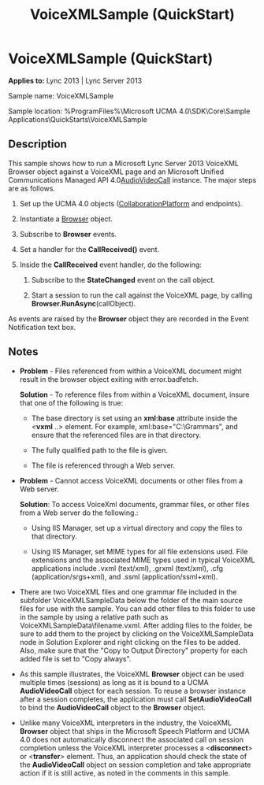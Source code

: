 ﻿---
title: VoiceXMLSample (QuickStart)
TOCTitle: VoiceXMLSample (QuickStart)
ms:assetid: e4b31dcb-3049-47b7-bdbe-a3cdc365b2b5
ms:mtpsurl: https://msdn.microsoft.com/library/Dn454832(v=office.15)
ms:contentKeyID: 57103764
ms.date: 07/25/2014
mtps_version: v=office.15
---

# VoiceXMLSample (QuickStart)


**Applies to:** Lync 2013 | Lync Server 2013

Sample name: VoiceXMLSample

Sample location: %ProgramFiles%\\Microsoft UCMA 4.0\\SDK\\Core\\Sample Applications\\QuickStarts\\VoiceXMLSample

## Description

This sample shows how to run a Microsoft Lync Server 2013 VoiceXML Browser object against a VoiceXML page and an Microsoft Unified Communications Managed API 4.0[AudioVideoCall](https://msdn.microsoft.com/library/hh383901\(v=office.15\)) instance. The major steps are as follows.

1.  Set up the UCMA 4.0 objects ([CollaborationPlatform](https://msdn.microsoft.com/library/hh385176\(v=office.15\)) and endpoints).

2.  Instantiate a [Browser](https://msdn.microsoft.com/library/gg452712\(v=office.15\)) object.

3.  Subscribe to **Browser** events.

4.  Set a handler for the **CallReceived()** event.

5.  Inside the **CallReceived** event handler, do the following:
    
    1.  Subscribe to the **StateChanged** event on the call object.
    
    2.  Start a session to run the call against the VoiceXML page, by calling **Browser.RunAsync**(callObject).

As events are raised by the **Browser** object they are recorded in the Event Notification text box.

## Notes

  - **Problem** - Files referenced from within a VoiceXML document might result in the browser object exiting with error.badfetch.
    
    **Solution** - To reference files from within a VoiceXML document, insure that one of the following is true:
    
      - The base directory is set using an **xml:base** attribute inside the \<**vxml** ..\> element. For example, xml:base="C:\\Grammars", and ensure that the referenced files are in that directory.
    
      - The fully qualified path to the file is given.
    
      - The file is referenced through a Web server.

  - **Problem** - Cannot access VoiceXML documents or other files from a Web server.
    
    **Solution**: To access VoiceXml documents, grammar files, or other files from a Web server do the following.:
    
      - Using IIS Manager, set up a virtual directory and copy the files to that directory.
    
      - Using IIS Manager, set MIME types for all file extensions used. File extensions and the associated MIME types used in typical VoiceXML applications include .vxml (text/xml), .grxml (text/xml), .cfg (application/srgs+xml), and .ssml (application/ssml+xml).

  - There are two VoiceXML files and one grammar file included in the subfolder VoiceXMLSampleData below the folder of the main source files for use with the sample. You can add other files to this folder to use in the sample by using a relative path such as VoiceXMLSampleData\\filename.vxml. After adding files to the folder, be sure to add them to the project by clicking on the VoiceXMLSampleData node in Solution Explorer and right clicking on the files to be added. Also, make sure that the "Copy to Output Directory" property for each added file is set to "Copy always".

  - As this sample illustrates, the VoiceXML **Browser** object can be used multiple times (sessions) as long as it is bound to a UCMA **AudioVideoCall** object for each session. To reuse a browser instance after a session completes, the application must call **SetAudioVideoCall** to bind the **AudioVideoCall** object to the **Browser** object.

  - Unlike many VoiceXML interpreters in the industry, the VoiceXML **Browser** object that ships in the Microsoft Speech Platform and UCMA 4.0 does not automatically disconnect the associated call on session completion unless the VoiceXML interpreter processes a \<**disconnect**\> or \<**transfer**\> element. Thus, an application should check the state of the **AudioVideoCall** object on session completion and take appropriate action if it is still active, as noted in the comments in this sample.


